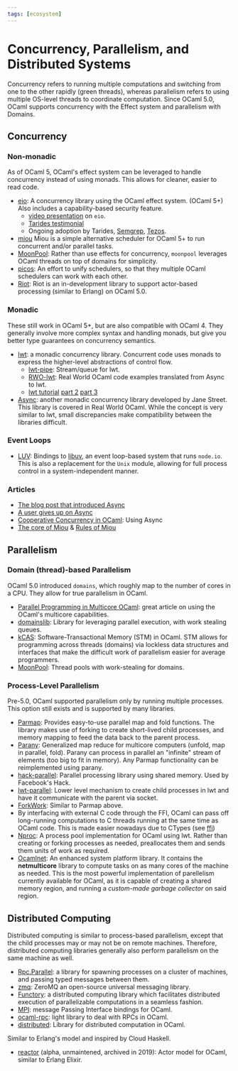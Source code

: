 ```yaml
---
tags: [ecosystem]
---
```


# Concurrency, Parallelism, and Distributed Systems

Concurrency refers to running multiple computations and switching from one to the other rapidly (green threads),
whereas parallelism refers to using multiple OS-level threads to coordinate computation.
Since OCaml 5.0, OCaml supports concurrency with the Effect system and parallelism with Domains.

## Concurrency

### Non-monadic
As of OCaml 5, OCaml's effect system can be leveraged to handle concurrency instead of using monads.
This allows for cleaner, easier to read code.

* [eio](https://github.com/ocaml-multicore/eio):
A concurrency library using the OCaml effect system. (OCaml 5+)
Also includes a capability-based security feature.
    * [video presentation](https://watch.ocaml.org/w/02a7accc-2a2c-44d5-889e-d75e1489946e) on `eio`.
    * [Tarides testimonial](https://tarides.com/blog/2024-09-19-eio-from-a-user-s-perspective-an-interview-with-simon-grondin/)
    * Ongoing adoption by Tarides, [Semgrep](https://github.com/semgrep/semgrep), [Tezos](https://github.com/tezos/tezos-mirror).
* [miou](https://github.com/robur-coop/miou)
Miou is a simple alternative scheduler for OCaml 5+ to run concurrent and/or parallel tasks.
* [MoonPool](https://github.com/c-cube/moonpool):
Rather than use effects for concurrency, `moonpool` leverages OCaml threads on top of domains for simplicity.
* [picos](https://github.com/ocaml-multicore/picos):
An effort to unify schedulers, so that they multiple OCaml schedulers can work with each other.
* [Riot](https://github.com/leostera/riot):
Riot is an in-development library to support actor-based processing (similar to Erlang)
on OCaml 5.0.

### Monadic
These still work in OCaml 5+, but are also compatible with OCaml 4.
They generally involve more complex syntax and handling monads, but give you better type guarantees on concurrency semantics.

* [lwt](https://github.com/ocsigen/lwt): a monadic concurrency library.
Concurrent code uses monads to express the higher-level abstractions of control flow.
    * [lwt-pipe](https://github.com/c-cube/lwt-pipe):
    Stream/queue for lwt.
    * [RWO-lwt](https://github.com/dkim/rwo-lwt):
    Real World OCaml code examples translated from Async to lwt.
    * [lwt tutorial](https://raphael-proust.github.io/code/lwt-part-1.html)
    [part 2](https://raphael-proust.github.io/code/lwt-part-2.html)
    [part 3](https://raphael-proust.github.io/code/lwt-part-3.html)
* [Async](https://github.com/janestreet/async):
another monadic concurrency library developed by Jane Street.
This library is covered in Real World OCaml.
While the concept is very similar to lwt,
small discrepancies make compatibility between the libraries difficult.

### Event Loops
* [LUV](https://github.com/aantron/luv):
Bindings to [libuv](https://github.com/libuv/libuv),
an event loop-based system that runs `node.io`.
This is also a replacement for the `Unix` module,
allowing for full process control in a system-independent manner.


### Articles

* [The blog post that introduced Async](https://blog.janestreet.com/announcing-async/)
* [A user gives up on Async](http://rgrinberg.com/posts/abandoning-async/)
* [Cooperative Concurrency in OCaml][cooperative concurrency]: Using Async
* [The core of Miou](https://blog.osau.re/articles/miou.html) & [Rules of Miou](https://blog.osau.re/articles/miou_rules.html)

[cooperative concurrency]: https://philtomson.github.io/blog/2014-07-09-cooperative-concurrency-in-ocaml-a-core.std.async-example/

## Parallelism

### Domain (thread)-based Parallelism

OCaml 5.0 introduced `domains`, which roughly map to the number of cores in a CPU.
They allow for true parallelism in OCaml.

* [Parallel Programming in Multicore OCaml](https://github.com/ocaml-multicore/parallel-programming-in-multicore-ocaml):
great article on using the OCaml's multicore capabilities.
* [domainslib](https://github.com/ocaml-multicore/domainslib):
Library for leveraging parallel execution, with work stealing queues.
* [kCAS](https://github.com/ocaml-multicore/kcas): Software-Transactional Memory (STM) in OCaml.
STM allows for programming across threads (domains) via lockless data structures and interfaces that make the difficult work
of parallelism easier for average programmers.
* [MoonPool](https://github.com/c-cube/moonpool):
Thread pools with work-stealing for domains.

### Process-Level Parallelism

Pre-5.0, OCaml supported parallelism only by running multiple processes.
This option still exists and is supported by many libraries.

* [Parmap](http://rdicosmo.github.io/parmap/):
Provides easy-to-use parallel map and fold functions.
The library makes use of forking to create short-lived child processes,
and memory mapping to feed the data back to the parent process.
* [Parany](https://github.com/UnixJunkie/parany):
Generalized map reduce for multicore computers (unfold, map in parallel, fold).
Parany can process in parallel an "infinite" stream of elements (too big to fit in memory).
Any Parmap functionality can be reimplemented using parany.
* [hack-parallel](https://github.com/rvantonder/hack-parallel/):
Parallel processing library using shared memory. Used by Facebook's Hack.
* [lwt-parallel](https://github.com/ivg/parallel):
Lower level mechanism to create child processes in lwt and have it communicate with the parent via socket.
* [ForkWork](https://github.com/mlin/forkwork):
Similar to Parmap above.
* By interfacing with external C code through the FFI,
OCaml can pass off long-running computations to C threads running at the
same time as OCaml code.
This is made easier nowadays due to CTypes (see [ffi](ffi.md))
* [Nproc](https://github.com/MyLifeLabs/nproc):
A process pool implementation for OCaml using lwt.
Rather than creating or forking processes as needed, preallocates them
and sends them units of work as required.
* [Ocamlnet](http://projects.camlcity.org/projects/ocamlnet.html):
An enhanced system platform library.
It contains the **netmulticore** library to compute tasks on as many cores of the machine as needed.
This is the most powerful implementation of parellelism currently available for OCaml,
as it is capable of creating a shared memory region,
and running a *custom-made garbage collector* on said region.

## Distributed Computing

Distributed computing is similar to process-based parallelism, except that the child
processes may or may not be on remote machines.
Therefore, distributed computing libraries generally also perform parallelism on the same machine as well.

* [Rpc.Parallel](https://github.com/janestreet/rpc_parallel):
a library for spawning processes on a cluster of machines, and passing typed messages between them.
* [zmq](https://github.com/issuu/ocaml-zmq): ZeroMQ
an open-source universal messaging library.
* [Functory](http://functory.lri.fr/About.html):
a distributed computing library which facilitates distributed execution of
parallelizable computations in a seamless fashion.
* [MPI](https://github.com/xavierleroy/ocamlmpi):
message Passing Interface bindings for OCaml.
* [ocaml-rpc](https://github.com/mirage/ocaml-rpc):
light library to deal with RPCs in OCaml.
* [distributed](https://github.com/essdotteedot/distributed):
Library for distributed computation in OCaml.

Similar to Erlang's model and inspired by Cloud Haskell.
* [reactor](https://github.com/ostera/reactor) (alpha, unmaintened, archived in 2019):
Actor model for OCaml, similar to Erlang Elixir.

